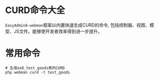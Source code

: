 # CURD命令大全

`EasyAdmin8-webman`框架以内置快速生成CURD的命令, 包括控制器、视图、模型、JS文件。能够使开发者效率得到进一步提升。

# 常用命令

```shell
# 生成ea8_test_goods表的CURD
php webman curd -t test_goods
